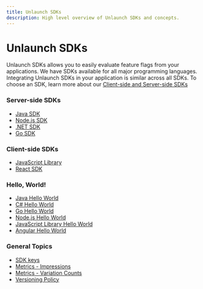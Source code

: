 ```yaml
---
title: Unlaunch SDKs
description: High level overview of Unlaunch SDKs and concepts.
---
```


# Unlaunch SDKs

Unlaunch SDKs allows you to easily evaluate feature flags from your applications. We have SDKs available for all major programming languages. Integrating Unlaunch SDKs in your application is similar across all SDKs. To choose an SDK, learn more about our [Client-side and Server-side SDKs](client-vs-server-side-sdks)


### Server-side SDKs 
- [Java SDK](java-sdk) <i class="devicon-java-plain colored icon-size"></i>
- [Node.js SDK](nodejs-sdk) <i class="devicon-nodejs-plain-wordmark colored icon-size"></i>
- [.NET SDK](dotnet-sdk) <i class="devicon-csharp-line colored icon-size"></i>
- [Go SDK](go-sdk) <i class="devicon-go-line colored icon-size"></i>

### Client-side SDKs
- [JavaScript Library](javascript-library) <i class="devicon-javascript-plain colored icon-size"></i>
- [React SDK](react-sdk) <i class="devicon-react-original colored icon-size"></i>

### Hello, World!
- [Java Hello World](https://github.com/unlaunch/hello-java)
- [C# Hello World](https://github.com/unlaunch/hello-csharp)
- [Go Hello World](https://github.com/unlaunch/hello-go)
- [Node.js Hello World](https://github.com/unlaunch/hello-node)
- [JavaScript Library Hello World](https://github.com/unlaunch/hello-javascript-browser-library)
- [Angular Hello World](https://github.com/unlaunch/hello-angular)

### General Topics
 - [SDK keys](../sdks/sdk-keys)
 - [Metrics - Impressions](metrics-impressions)
 - [Metrics - Variation Counts](metrics-variationcounts)
 - [Versioning Policy](versioning-policy)
